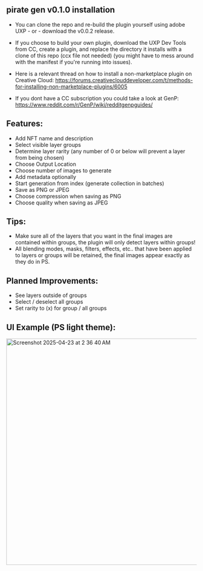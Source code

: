 ## pirate gen v0.1.0 installation

- You can clone the repo and re-build the plugin yourself using adobe UXP - or - download the v0.0.2 release.

- If you choose to build your own plugin, download the UXP Dev Tools from CC, create a plugin, and replace the directory it installs with a clone of this repo (ccx file not needed) (you might have to mess around with the manifest if you're running into issues).

- Here is a relevant thread on how to install a non-marketplace plugin on Creative Cloud: https://forums.creativeclouddeveloper.com/t/methods-for-installing-non-marketplace-plugins/6005

- If you dont have a CC subscription you could take a look at GenP: https://www.reddit.com/r/GenP/wiki/redditgenpguides/


## Features:

- Add NFT name and description
- Select visible layer groups
- Determine layer rarity (any number of 0 or below will prevent a layer from being chosen)
- Choose Output Location
- Choose number of images to generate
- Add metadata optionally
- Start generation from index (generate collection in batches)
- Save as PNG or JPEG
- Choose compression when saving as PNG
- Choose quality when saving as JPEG

## Tips:

- Make sure all of the layers that you want in the final images are contained within groups, the plugin will only detect layers within groups!
- All blending modes, masks, filters, effects, etc.. that have been applied to layers or groups will be retained, the final images appear exactly as they do in PS.


## Planned Improvements:

- See layers outside of groups
- Select / deselect all groups
- Set rarity to (x) for group / all groups


## UI Example (PS light theme):

<img width="599" alt="Screenshot 2025-04-23 at 2 36 40 AM" src="https://github.com/user-attachments/assets/5d923e87-1d5b-4faa-8024-7a7966052a58" />


